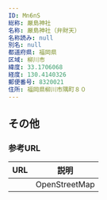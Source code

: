 ```yaml
---
ID: Mn6nS
総称: 厳島神社
名称: 厳島神社（弁財天）
名称読み: null
別名: null
都道府県: 福岡県
区域: 柳川市
緯度: 33.1706068
経度: 130.4140326
郵便番号: 8320021
住所: 福岡県柳川市隅町８０
---
```


## その他

### 参考URL

| URL | 説明          |
| --- | ------------- |
|     | OpenStreetMap |
